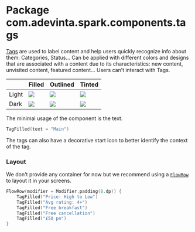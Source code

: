 # Package com.adevinta.spark.components.tags

[Tags](https://spark.adevinta.com/1186e1705/p/295e88-tag/b/86ead2) are used to label content and help users quickly recognize info about them: Categories, Status… Can be applied with different colors and designs that are associated with a content due to its characteristics: new content, unvisited content, featured content… Users can’t interact with Tags.

|       | Filled                                                                                                    | Outlined                                                                                                    | Tinted                                                                                                   |
|-------|-----------------------------------------------------------------------------------------------------------|-------------------------------------------------------------------------------------------------------------|----------------------------------------------------------------------------------------------------------|
| Light | ![](../../images/com.adevinta.spark_PreviewScreenshotTests_preview_tests_tags_tagfilledpreview_light.png) | ![](../../images/com.adevinta.spark_PreviewScreenshotTests_preview_tests_tags_tagoutlinedpreview_light.png) | ![](../../images/com.adevinta.spark_PreviewScreenshotTests_preview_tests_tags_tagtonalpreview_light.png) |
| Dark  | ![](../../images/com.adevinta.spark_PreviewScreenshotTests_preview_tests_tags_tagfilledpreview_dark.png)  | ![](../../images/com.adevinta.spark_PreviewScreenshotTests_preview_tests_tags_tagoutlinedpreview_dark.png)  | ![](../../images/com.adevinta.spark_PreviewScreenshotTests_preview_tests_tags_tagtonalpreview_dark.png)  |

The minimal usage of the component is the text.

```kotlin
TagFilled(text = "Main")
```

The tags can also have a decorative start icon to better identify the context of the tag.

### Layout

We don't provide any container for now but we recommend using a [`FlowRow`](https://developer.android.com/jetpack/compose/layouts/flow) to layout it in your screens.

```kotlin
FlowRow(modifier = Modifier.padding(8.dp)) {
    TagFilled("Price: High to Low")
    TagFilled("Avg rating: 4+")
    TagFilled("Free breakfast")
    TagFilled("Free cancellation")
    TagFilled("£50 pn")
}
````
